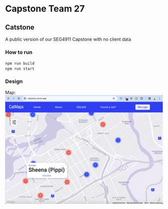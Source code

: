 # Capstone Team 27
## Catstone
A public version of our SEG4911 Capstone with no client data

### How to run
`npm run build` <br>
`npm run start`

### Design
Map: ![Screenshot of current map implementation](./README_pictures/map_screenshot.png)
